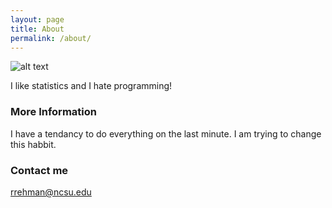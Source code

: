 ```yaml
---
layout: page
title: About
permalink: /about/
---
```


![alt text](https://github.com/balqees1/Images/blob/main/photo.JPG?raw=true)

I like statistics and I hate programming!

### More Information

I have a tendancy to do everything on the last minute. I am trying to change this habbit. 
### Contact me

[rrehman@ncsu.edu](mailto:rrehman@ncsu.edu)
